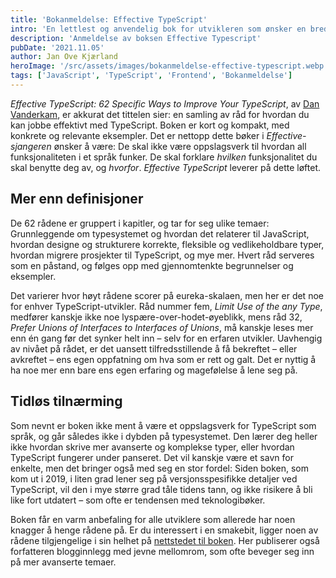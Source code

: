 ```yaml
---
title: 'Bokanmeldelse: Effective TypeScript'
intro: 'En lettlest og anvendelig bok for utvikleren som ønsker en bredere og praktisk forståelse av TypeScript. Hvorfor skal du foretrekke ukomplette typer fremfor unøyaktige typer? Hvordan kan man simulere nominelle typer i et strukturelt typesystem? Hva er et strukturelt typesystem? Effective TypeScript gir deg svarene.'
description: 'Anmeldelse av boksen Effective Typescript'
pubDate: '2021.11.05'
author: Jan Ove Kjærland
heroImage: '/src/assets/images/bokanmeldelse-effective-typescript.webp'
tags: ['JavaScript', 'TypeScript', 'Frontend', 'Bokanmeldelse']
---
```


*Effective TypeScript: 62 Specific Ways to Improve Your TypeScript*, av [Dan Vanderkam](https://twitter.com/danvdk), er akkurat det tittelen sier: en samling av råd for hvordan du kan jobbe effektivt med TypeScript. Boken er kort og kompakt, med konkrete og relevante eksempler. Det er nettopp dette bøker i *Effective-sjangeren* ønsker å være: De skal ikke være oppslagsverk til hvordan all funksjonaliteten i et språk funker. De skal forklare *hvilken* funksjonalitet du skal benytte deg av, og *hvorfor*. *Effective TypeScript* leverer på dette løftet.

## Mer enn definisjoner

De 62 rådene er gruppert i kapitler, og tar for seg ulike temaer: Grunnleggende om typesystemet og hvordan det relaterer til JavaScript, hvordan designe og strukturere korrekte, fleksible og vedlikeholdbare typer, hvordan migrere prosjekter til TypeScript, og mye mer. Hvert råd serveres som en påstand, og følges opp med gjennomtenkte begrunnelser og eksempler.

Det varierer hvor høyt rådene scorer på eureka-skalaen, men her er det noe for enhver TypeScript-utvikler. Råd nummer fem, *Limit Use of the any Type*, medfører kanskje ikke noe lyspære-over-hodet-øyeblikk, mens råd 32, *Prefer Unions of Interfaces to Interfaces of Unions*, må kanskje leses mer enn én gang før det synker helt inn – selv for en erfaren utvikler. Uavhengig av nivået på rådet, er det uansett tilfredsstillende å få bekreftet – eller avkreftet – ens egen oppfatning om hva som er rett og galt. Det er nyttig å ha noe mer enn bare ens egen erfaring og magefølelse å lene seg på.

## Tidløs tilnærming

Som nevnt er boken ikke ment å være et oppslagsverk for TypeScript som språk, og går således ikke i dybden på typesystemet. Den lærer deg heller ikke hvordan skrive mer avanserte og komplekse typer, eller hvordan TypeScript fungerer under panseret. Det vil kanskje være et savn for enkelte, men det bringer også med seg en stor fordel: Siden boken, som kom ut i 2019, i liten grad lener seg på versjonsspesifikke detaljer ved TypeScript, vil den i mye større grad tåle tidens tann, og ikke risikere å bli like fort utdatert – som ofte er tendensen med teknologibøker.

Boken får en varm anbefaling for alle utviklere som allerede har noen knagger å henge rådene på. Er du interessert i en smakebit, ligger noen av rådene tilgjengelige i sin helhet på [nettstedet til boken](https://effectivetypescript.com/). Her publiserer også forfatteren blogginnlegg med jevne mellomrom, som ofte beveger seg inn på mer avanserte temaer.